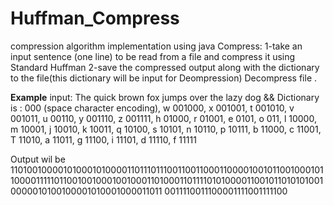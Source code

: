 # Huffman_Compress
compression algorithm implementation using java
Compress:
  1-take an input sentence (one line) to be read from a file and compress it using  Standard Huffman
  2-save the compressed output along with the dictionary to the file(this dictionary will be input for Deompression)
 Decompress file .

**Example**
input: The quick brown fox jumps over the lazy dog
&&
Dictionary is : 000 (space character encoding), w 001000, x 001001, t 001010, v 001011, u 00110, y  001110, z 001111, h 01000, r 01001, e 0101, o 011, l 10000, m 10001, j 10010, k 10011, q 10100, s  10101, n 10110, p 10111, b 11000, c 11001, T 11010, a 11011, g 11100, i 11101, d 11110, f 11111

Output wil be 
1101001000010100010100001101110111001100110001100001001011001000101100001111101100100100010010001101000110111101010000110010110101010010000010100100001010001000011011
0011110011100001111001111100
